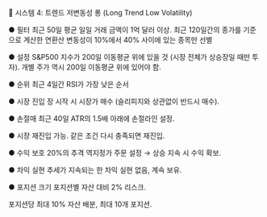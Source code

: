 📘 시스템 4: 트렌드 저변동성 롱 (Long Trend Low Volatility)


● 필터
최근 50일 평균 일일 거래 금액이 1억 달러 이상.
최근 120일간의 종가를 기준으로 계산한 연환산 변동성이 10%에서 40% 사이에 있는 종목만 선별

● 설정
S&P500 지수가 200일 이동평균 위에 있을 것 (시장 전체가 상승장일 때만 투자).
개별 주가 역시 200일 이동평균 위에 있어야 함.

● 순위
최근 4일간 RSI가 가장 낮은 순서


● 시장 진입
장 시작 시 시장가 매수 (슬리피지와 상관없이 반드시 매수).

● 손절매
최근 40일 ATR의 1.5배 아래에 손절라인 설정.

● 시장 재진입
가능. 같은 조건 다시 충족되면 재진입.

● 수익 보호
20%의 추격 역지정가 주문 설정 → 상승 지속 시 수익 확보.

● 차익 실현
추세가 지속되는 한 차익 실현 없음, 계속 보유.

● 포지션 크기
포지션별 자산 대비 2% 리스크.

포지션당 최대 10% 자산 배분, 최대 10개 포지션.